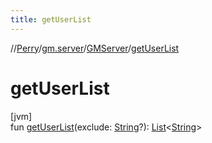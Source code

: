 ```yaml
---
title: getUserList
---
```

//[Perry](../../../index.html)/[gm.server](../index.html)/[GMServer](index.html)/[getUserList](get-user-list.html)



# getUserList



[jvm]\
fun [getUserList](get-user-list.html)(exclude: [String](https://kotlinlang.org/api/latest/jvm/stdlib/kotlin/-string/index.html)?): [List](https://kotlinlang.org/api/latest/jvm/stdlib/kotlin.collections/-list/index.html)<[String](https://kotlinlang.org/api/latest/jvm/stdlib/kotlin/-string/index.html)>




